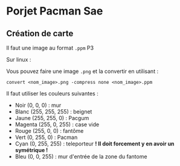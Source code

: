 # Porjet Pacman Sae

## Création de carte

Il faut une image au format `.ppm` P3

Sur linux :

Vous pouvez faire une image `.png` et la convertir en utilisant :

`convert <nom_image>.png -compress none <nom_image>.ppm`

Il faut utiliser les couleurs suivantes :

* Noir (0, 0, 0) : mur
* Blanc (255, 255, 255) : beignet
* Jaune (255, 255, 0) : Pacgum
* Magenta (255, 0, 255) : case vide
* Rouge (255, 0, 0) : fantôme
* Vert (0, 255, 0) : Pacman
* Cyan (0, 255, 255) : teleporteur **! Il doit forcement y en avoir un symétrique !**
* Bleu (0, 0, 255) : mur d'entrée de la zone du fantome
